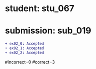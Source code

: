 # student: stu_067
# submission: sub_019

```diff
+ ex02_0: Accepted
+ ex02_1: Accepted
+ ex02_2: Accepted
```
#incorrect=0
#correct=3
